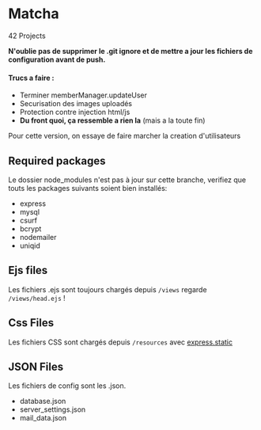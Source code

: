 # Matcha
42 Projects

**N'oublie pas de supprimer le .git ignore et de mettre a jour les fichiers de configuration avant de push.**

#### Trucs a faire :
- Terminer memberManager.updateUser
- Securisation des images uploadés
- Protection contre injection html/js
- **Du front quoi, ça ressemble a rien la** (mais a la toute fin)

Pour cette version, on essaye de faire marcher la creation d'utilisateurs

## Required packages

Le dossier node_modules n'est pas à jour sur cette branche, verifiez que touts les packages suivants soient bien installés:
- express
- mysql
- csurf
- bcrypt
- nodemailer
- uniqid

## Ejs files

Les fichiers .ejs sont toujours chargés depuis `/views` regarde `/views/head.ejs` !

## Css Files

Les fichiers CSS sont chargés depuis `/resources` avec [express.static](https://expressjs.com/en/starter/static-files.html)

## JSON Files

Les fichiers de config sont les .json.

 - database.json
 - server_settings.json
 - mail_data.json
